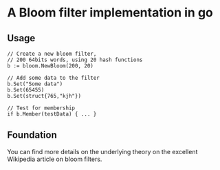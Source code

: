 # A Bloom filter implementation in go

## Usage

````
// Create a new bloom filter,
// 200 64bits words, using 20 hash functions
b := bloom.NewBloom(200, 20)

// Add some data to the filter
b.Set("Some data")
b.Set(65455)
b.Set(struct{765,"kjh"})

// Test for membership
if b.Member(testData) { ... }

````

## Foundation

You can find more details on the underlying theory on the excellent Wikipedia article on bloom filters.
